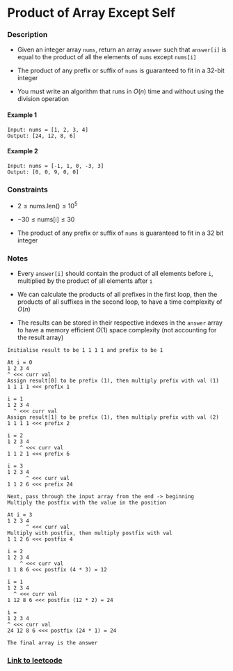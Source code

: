 # Product of Array Except Self

### Description

- Given an integer array `nums`, return an array `answer` such that `answer[i]` is equal to the product of all the elements of `nums` except `nums[i]`

- The product of any prefix or suffix of `nums` is guaranteed to fit in a 32-bit integer

- You must write an algorithm that runs in $O(n)$ time and without using the division operation

#### Example 1

```
Input: nums = [1, 2, 3, 4]
Output: [24, 12, 8, 6]
```

#### Example 2

```
Input: nums = [-1, 1, 0, -3, 3]
Output: [0, 0, 9, 0, 0]
```

### Constraints

- $2 \le \text{nums.len()} \le 10^5$

- $-30 \le \text{nums[i]} \le 30$

- The product of any prefix or suffix of `nums` is guaranteed to fit in a 32 bit integer

### Notes

- Every `answer[i]` should contain the product of all elements before `i`, multiplied by the product of all elements after `i`

- We can calculate the products of all prefixes in the first loop, then the products of all suffixes in the second loop, to have a time complexity of $O(n)$

- The results can be stored in their respective indexes in the `answer` array to have a memory efficient $O(1)$ space complexity (not accounting for the result array)

```
Initialise result to be 1 1 1 1 and prefix to be 1

At i = 0
1 2 3 4
^ <<< curr val
Assign result[0] to be prefix (1), then multiply prefix with val (1)
1 1 1 1 <<< prefix 1

i = 1
1 2 3 4
  ^ <<< curr val
Assign result[1] to be prefix (1), then multiply prefix with val (2)
1 1 1 1 <<< prefix 2

i = 2
1 2 3 4
    ^ <<< curr val
1 1 2 1 <<< prefix 6

i = 3
1 2 3 4
      ^ <<< curr val
1 1 2 6 <<< prefix 24
```

```
Next, pass through the input array from the end -> beginning
Multiply the postfix with the value in the position

At i = 3
1 2 3 4
      ^ <<< curr val
Multiply with postfix, then multiply postfix with val
1 1 2 6 <<< postfix 4

i = 2
1 2 3 4
    ^ <<< curr val
1 1 8 6 <<< postfix (4 * 3) = 12

i = 1
1 2 3 4
  ^ <<< curr val
1 12 8 6 <<< postfix (12 * 2) = 24

i =
1 2 3 4
^ <<< curr val
24 12 8 6 <<< postfix (24 * 1) = 24

The final array is the answer
```

### [Link to leetcode](https://leetcode.com/problems/product-of-array-except-self/description/)
